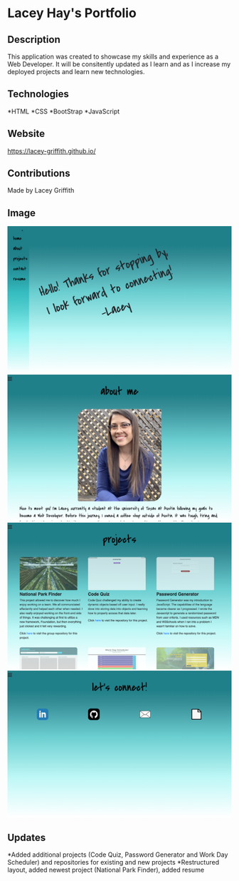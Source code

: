 # Lacey Hay's Portfolio

## Description
This application was created to showcase my skills and experience as a Web Developer. It will be consitently updated as I learn and as I increase my deployed projects and learn new technologies.

## Technologies
*HTML
*CSS
*BootStrap
*JavaScript

## Website
https://lacey-griffith.github.io/

## Contributions
Made by Lacey Griffith

## Image
![Site Image](assets/images/portfolio_v2_screenshot.png)
![Site Image](assets/images/portfolio_v2_screenshot_about.png)
![Site Image](assets/images/portfolio_v2_screenshot_projects.png)
![Site Image](assets/images/portfolio_v2_screenshot_contact.png)

## Updates
*Added additional projects (Code Quiz, Password Generator and Work Day Scheduler) and repositories for existing and new projects
*Restructured layout, added newest project (National Park Finder), added resume
